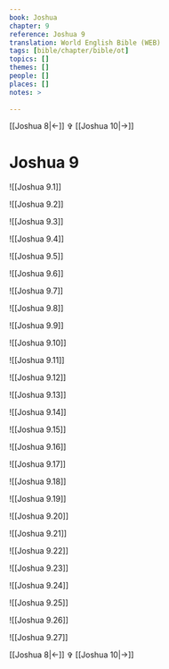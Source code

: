 ```yaml
---
book: Joshua
chapter: 9
reference: Joshua 9
translation: World English Bible (WEB)
tags: [bible/chapter/bible/ot]
topics: []
themes: []
people: []
places: []
notes: >
  
---
```


[[Joshua 8|<-]] ✞ [[Joshua 10|->]]

# Joshua 9

![[Joshua 9.1]]

![[Joshua 9.2]]

![[Joshua 9.3]]

![[Joshua 9.4]]

![[Joshua 9.5]]

![[Joshua 9.6]]

![[Joshua 9.7]]

![[Joshua 9.8]]

![[Joshua 9.9]]

![[Joshua 9.10]]

![[Joshua 9.11]]

![[Joshua 9.12]]

![[Joshua 9.13]]

![[Joshua 9.14]]

![[Joshua 9.15]]

![[Joshua 9.16]]

![[Joshua 9.17]]

![[Joshua 9.18]]

![[Joshua 9.19]]

![[Joshua 9.20]]

![[Joshua 9.21]]

![[Joshua 9.22]]

![[Joshua 9.23]]

![[Joshua 9.24]]

![[Joshua 9.25]]

![[Joshua 9.26]]

![[Joshua 9.27]]

[[Joshua 8|<-]] ✞ [[Joshua 10|->]]

